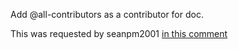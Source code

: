 Add @all-contributors as a contributor for doc.

This was requested by seanpm2001 [in this comment](https://github.com/seanpm2001/BluPhone/issues/2#issuecomment-1014955765)
